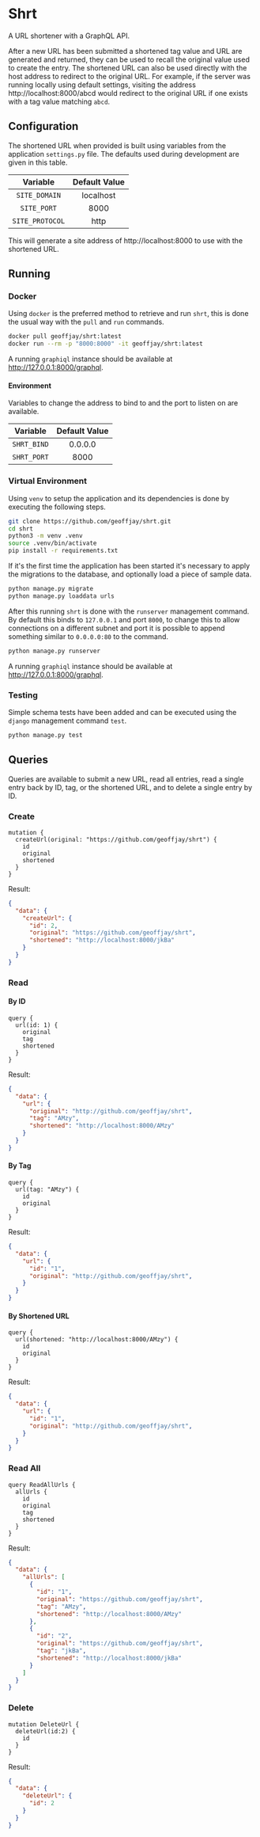 # Shrt

A URL shortener with a GraphQL API.

After a new URL has been submitted a shortened tag value and URL are generated
and returned, they can be used to recall the original value used to create the
entry. The shortened URL can also be used directly with the host address to
redirect to the original URL. For example, if the server was running locally
using default settings, visiting the address http://localhost:8000/abcd would
redirect to the original URL if one exists with a tag value matching `abcd`.

## Configuration

The shortened URL when provided is built using variables from the application
`settings.py` file. The defaults used during development are given in this
table.

Variable | Default Value
:-: | :-:
`SITE_DOMAIN` | localhost
`SITE_PORT` | 8000
`SITE_PROTOCOL` | http

This will generate a site address of http://localhost:8000 to use with the
shortened URL.

## Running

### Docker

Using `docker` is the preferred method to retrieve and run `shrt`, this is done
the usual way with the `pull` and `run` commands.

```sh
docker pull geoffjay/shrt:latest
docker run --rm -p "8000:8000" -it geoffjay/shrt:latest
```

A running `graphiql` instance should be available at
http://127.0.0.1:8000/graphql.

#### Environment

Variables to change the address to bind to and the port to listen on are
available.

Variable | Default Value
:-: | :-:
`SHRT_BIND` | 0.0.0.0
`SHRT_PORT` | 8000

### Virtual Environment

Using `venv` to setup the application and its dependencies is done by executing
the following steps.

```sh
git clone https://github.com/geoffjay/shrt.git
cd shrt
python3 -m venv .venv
source .venv/bin/activate
pip install -r requirements.txt
```

If it's the first time the application has been started it's necessary to
apply the migrations to the database, and optionally load a piece of
sample data.

```sh
python manage.py migrate
python manage.py loaddata urls
```

After this running `shrt` is done with the `runserver` management command. By
default this binds to `127.0.0.1` and port `8000`, to change this to allow
connections on a different subnet and port it is possible to append something
similar to `0.0.0.0:80` to the command.

```sh
python manage.py runserver
```

A running `graphiql` instance should be available at
http://127.0.0.1:8000/graphql.

### Testing

Simple schema tests have been added and can be executed using the `django`
management command `test`.

```sh
python manage.py test
```

## Queries

Queries are available to submit a new URL, read all entries, read a single
entry back by ID, tag, or the shortened URL, and to delete a single entry by ID.

### Create

```gql
mutation {
  createUrl(original: "https://github.com/geoffjay/shrt") {
    id
    original
    shortened
  }
}
```

Result:

```json
{
  "data": {
    "createUrl": {
      "id": 2,
      "original": "https://github.com/geoffjay/shrt",
      "shortened": "http://localhost:8000/jkBa"
    }
  }
}
```

### Read

#### By ID

```gql
query {
  url(id: 1) {
    original
    tag
    shortened
  }
}
```

Result:

```json
{
  "data": {
    "url": {
      "original": "http://github.com/geoffjay/shrt",
      "tag": "AMzy",
      "shortened": "http://localhost:8000/AMzy"
    }
  }
}
```

#### By Tag

```gql
query {
  url(tag: "AMzy") {
    id
    original
  }
}
```

Result:

```json
{
  "data": {
    "url": {
      "id": "1",
      "original": "http://github.com/geoffjay/shrt",
    }
  }
}
```

#### By Shortened URL

```gql
query {
  url(shortened: "http://localhost:8000/AMzy") {
    id
    original
  }
}
```

Result:

```json
{
  "data": {
    "url": {
      "id": "1",
      "original": "http://github.com/geoffjay/shrt",
    }
  }
}
```

### Read All

```gql
query ReadAllUrls {
  allUrls {
    id
    original
    tag
    shortened
  }
}
```

Result:

```json
{
  "data": {
    "allUrls": [
      {
        "id": "1",
        "original": "https://github.com/geoffjay/shrt",
        "tag": "AMzy",
        "shortened": "http://localhost:8000/AMzy"
      },
      {
        "id": "2",
        "original": "https://github.com/geoffjay/shrt",
        "tag": "jkBa",
        "shortened": "http://localhost:8000/jkBa"
      }
    ]
  }
}
```

### Delete

```gql
mutation DeleteUrl {
  deleteUrl(id:2) {
    id
  }
}
```

Result:

```json
{
  "data": {
    "deleteUrl": {
      "id": 2
    }
  }
}
```
